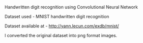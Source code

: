 Handwritten digit recognition using Convolutional Neural Network

Dataset used - MNIST handwritten digit recognition

Dataset available at - http://yann.lecun.com/exdb/mnist/

I converted the original dataset into png format images.
